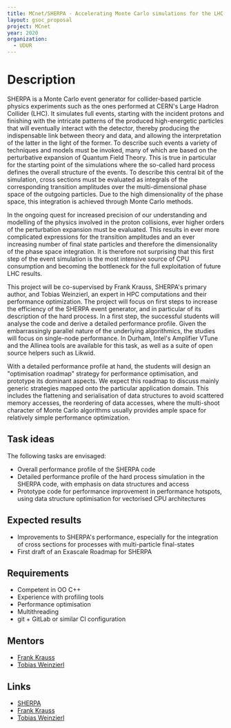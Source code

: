 ```yaml
---
title: MCnet/SHERPA - Accelerating Monte Carlo simulations for the LHC
layout: gsoc_proposal
project: MCnet
year: 2020
organization:
  - UDUR
---
```


# Description

SHERPA is a Monte Carlo event generator for collider-based particle physics experiments such as the ones performed at CERN's Large Hadron Collider (LHC).  It simulates full events, starting with the incident protons and finishing with the intricate patterns of the produced high-energetic particles that will eventually interact with the detector, thereby producing the indispensable link between theory and data, and allowing the interpretation of the latter in the light of the former.  To describe such events a variety of techniques and models must be invoked, many of which are based on the perturbative expansion of Quantum Field Theory.  This is true in particular for the starting point of the simulations where the so-called hard process defines the overall structure of the events.  To describe this central bit of the simulation, cross sections must be evaluated as integrals of the corresponding transition amplitudes over the multi-dimensional phase space of the outgoing particles.  Due to the high dimensionality of the phase space, this integration is achieved through Monte Carlo methods.

In the ongoing quest for increased precision of our understanding and modelling of the physics involved in the proton collisions, ever higher orders of the perturbation expansion must be evaluated.  This results in ever more complicated expressions for the transition amplitudes and an ever increasing number of final state particles and therefore the dimensionality of the phase space integration.  It is therefore not surprising that this first step of the event simulation is the most intensive source of CPU consumption and becoming the bottleneck for the full exploitation of future LHC results.

This project will be co-supervised by Frank Krauss, SHERPA's primary author, and Tobias Weinzierl, an expert in HPC computations and their performance optimization.  The project will focus on first steps to increase the efficiency of the SHERPA event generator, and in particular of its description of the hard process.  In a first step, the successful students will analyse the code and derive a detailed performance profile. Given the embarrassingly parallel nature of the underlying algorithmics, the studies will focus on single-node performance. In Durham, Intel's Amplifier VTune and the Allinea tools are available for this task, as well as a suite of open source helpers such as Likwid.

With a detailed performance profile at hand, the students will design an "optimisation roadmap" strategy for performance optimisation, and prototype its dominant aspects. We expect this roadmap to discuss mainly generic strategies mapped onto the particular application domain. This includes the flattening and serialisation of data structures to avoid scattered memory accesses, the reordering of data accesses, where the multi-shoot character of Monte Carlo algorithms usually provides ample space for relatively simple performance optimization.

## Task ideas

The following tasks are envisaged:

 * Overall performance profile of the SHERPA code
 * Detailed performance profile of the hard process simulation in the SHERPA code, with emphasis on data structures and access
 * Prototype code for performance improvement in performance hotspots, using data structure optimisation for vectorised CPU architectures

## Expected results

 * Improvements to SHERPA's performance, especially for the integration of cross sections for processes with multi-particle final-states
 * First draft of an Exascale Roadmap for SHERPA

## Requirements

 * Competent in OO C++
 * Experience with profiling tools
 * Performance optimisation
 * Multithreading
 * git + GitLab or similar CI configuration

## Mentors

 * [Frank Krauss](mailto:frank.krauss@durham.ac.uk)
 * [Tobias Weinzierl](mailto:tobias.weinzierl@durham.ac.uk)

## Links

 * [SHERPA](https://gitlab.com/sherpa-team/sherpa)
 * [Frank Krauss](https://www.ippp.due.ac.uk/profile/krauss)
 * [Tobias Weinzierl](http://www.peano-framework.org/index.php/tobias-weinzierl/)
